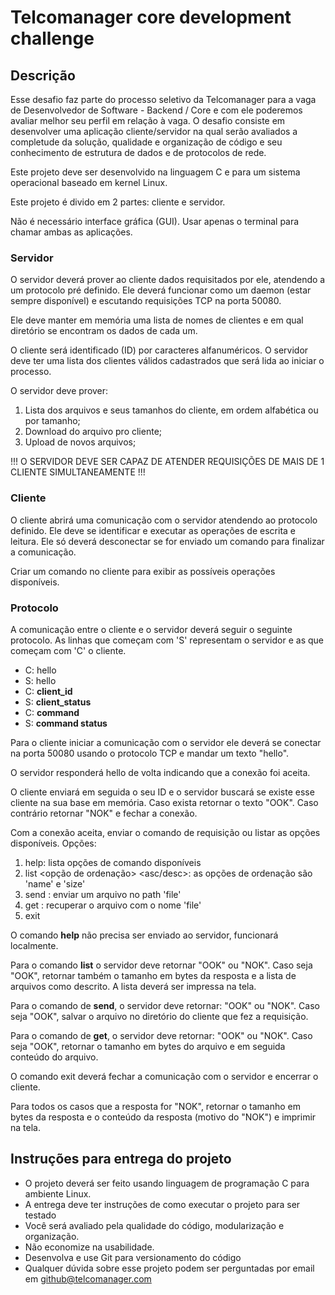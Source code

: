 # Telcomanager core development challenge

## Descrição

Esse desafio faz parte do processo seletivo da Telcomanager para a vaga de Desenvolvedor de Software - Backend / Core e com ele poderemos avaliar melhor seu perfil em relação à vaga. O desafio consiste em desenvolver uma aplicação cliente/servidor na qual serão avaliados a completude da solução, qualidade e organização de código e seu conhecimento de estrutura de dados e de protocolos de rede.

Este projeto deve ser desenvolvido na linguagem C e para um sistema operacional baseado em kernel Linux.

Este projeto é divido em 2 partes: cliente e servidor.

Não é necessário interface gráfica (GUI). Usar apenas o terminal para chamar ambas as aplicações.


### Servidor

O servidor deverá prover ao cliente dados requisitados por ele, atendendo a um protocolo pré definido. Ele deverá funcionar como um daemon (estar sempre disponível) e escutando requisições TCP na porta 50080.

Ele deve manter em memória uma lista de nomes de clientes e em qual diretório se encontram os dados de cada um.

O cliente será identificado (ID) por caracteres alfanuméricos. O servidor deve ter uma lista dos clientes válidos cadastrados que será lida ao iniciar o processo.

O servidor deve prover:

1) Lista dos arquivos e seus tamanhos do cliente, em ordem alfabética ou por tamanho;
2) Download do arquivo pro cliente;
3) Upload de novos arquivos;

!!! O SERVIDOR DEVE SER CAPAZ DE ATENDER REQUISIÇÕES DE MAIS DE 1 CLIENTE SIMULTANEAMENTE !!!

### Cliente

O cliente abrirá uma comunicação com o servidor atendendo ao protocolo definido. Ele deve se identificar e executar as operações de escrita e leitura. Ele só deverá desconectar se for enviado um comando para finalizar a comunicação.

Criar um comando no cliente para exibir as possíveis operações disponíveis.


### Protocolo

A comunicação entre o cliente e o servidor deverá seguir o seguinte protocolo. As linhas que começam com 'S' representam o servidor e as que começam com 'C' o cliente.

- C: hello
- S: hello
- C: **client_id**
- S: **client_status**
- C: **command**
- S: **command status**

Para o cliente iniciar a comunicação com o servidor ele deverá se conectar na porta 50080 usando o protocolo TCP e mandar um texto "hello".

O servidor responderá hello de volta indicando que a conexão foi aceita.

O cliente enviará em seguida o seu ID e o servidor buscará se existe esse cliente na sua base em memória. Caso exista retornar o texto "OOK". Caso contrário retornar "NOK" e fechar a conexão.

Com a conexão aceita, enviar o comando de requisição ou listar as opções disponíveis. Opções:

1. help: lista opções de comando disponíveis
2. list <opção de ordenação> <asc/desc>: as opções de ordenação são 'name' e 'size'
3. send <file>: enviar um arquivo no path 'file'
4. get <file>: recuperar o arquivo com o nome 'file'
5. exit

O comando **help** não precisa ser enviado ao servidor, funcionará localmente.

Para o comando **list** o servidor deve retornar "OOK" ou "NOK". Caso seja "OOK", retornar também o tamanho em bytes da resposta e a lista de arquivos como descrito. A lista deverá ser impressa na tela.

Para o comando de **send**, o servidor deve retornar: "OOK" ou "NOK". Caso seja "OOK", salvar o arquivo no diretório do cliente que fez a requisição. 

Para o comando de **get**, o servidor deve retornar: "OOK" ou "NOK". Caso seja "OOK", retornar o tamanho em bytes do arquivo e em seguida conteúdo do arquivo.

O comando exit deverá fechar a comunicação com o servidor e encerrar o cliente.

Para todos os casos que a resposta for "NOK", retornar o tamanho em bytes da resposta e o conteúdo da resposta (motivo do "NOK") e imprimir na tela.

## Instruções para entrega do projeto

- O projeto deverá ser feito usando linguagem de programação C para ambiente Linux.
- A entrega deve ter instruções de como executar o projeto para ser testado
- Você será avaliado pela qualidade do código, modularização e organização.
- Não economize na usabilidade.
- Desenvolva e use Git para versionamento do código
- Qualquer dúvida sobre esse projeto podem ser perguntadas por email em github@telcomanager.com
